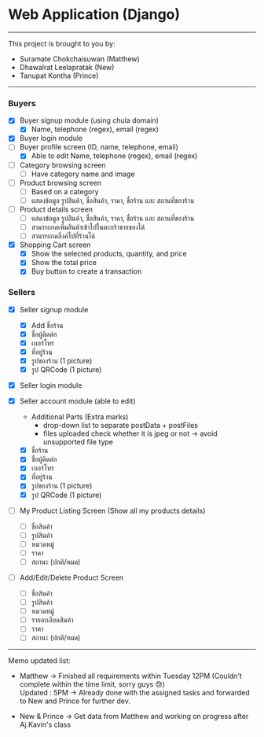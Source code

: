 # Web Application (Django)

---

This project is brought to you by:

* Suramate Chokchaisuwan (Matthew)
* Dhawalrat Leelapratak (New)
* Tanupat Kontha (Prince)

---

### Buyers

- [X] Buyer signup module (using chula domain)
  - [X] Name, telephone (regex), email (regex)
- [X] Buyer login module
- [ ] Buyer profile screen (ID, name, telephone, email)
  - [X] Able to edit Name, telephone (regex), email (regex)
- [ ] Category browsing screen
  - [ ] Have category name and image
- [ ] Product browsing screen
  - [ ] Based on a category
  - [ ] แสดงข้อมูล รูปสินค้า, ชื่อสินค้า, ราคา, ชื่อร้าน และ สถานที่ของร้าน
- [ ] Product details screen
  - [ ] แสดงข้อมูล รูปสินค้า, ชื่อสินค้า, ราคา, ชื่อร้าน และ สถานที่ของร้าน
  - [ ] สามารถกดเพิ่มสินค้าเข้าไปในตะกร้าขายของได้
  - [ ] สามารถกดลิ้งค์ไปที่ร้านได้
- [X] Shopping Cart screen
  - [X] Show the selected products, quantity, and price
  - [X] Show the total price
  - [X] Buy button to create a transaction

### Sellers

- [X] Seller signup module

  - [X] Add ชื่อร้าน
  - [X] ชื่อผู้ติดต่อ
  - [X] เบอร์โทร
  - [X] ที่อยู่ร้าน
  - [X] รูปของร้าน (1 picture)
  - [X] รูป QRCode (1 picture)
- [X] Seller login module
- [X] Seller account module (able to edit)

  * Additional Parts (Extra marks)
    * drop-down list to separate postData + postFiles
    * files uploaded check whether it is jpeg or not -> avoid unsupported file type

  - [X] ชื่อร้าน
  - [X] ชื่อผู้ติดต่อ
  - [X] เบอร์โทร
  - [X] ที่อยู่ร้าน
  - [X] รูปของร้าน (1 picture)
  - [x] รูป QRCode (1 picture)
- [ ] My Product Listing Screen (Show all my products details)

  - [ ] ชื่อสินค้า
  - [ ] รูปสินค้า
  - [ ] หมวดหมู่
  - [ ] ราคา
  - [ ] สถานะ (ปกติ/หมด)
- [ ] Add/Edit/Delete Product Screen

  - [ ] ชื่อสินค้า
  - [ ] รูปสินค้า
  - [ ] หมวดหมู่
  - [ ] รายละเอียดสินค้า
  - [ ] ราคา
  - [ ] สถานะ (ปกติ/หมด)

---

Memo updated list:

* Matthew -> Finished all requirements within Tuesday 12PM
  (Couldn't complete within the time limit, sorry guys 😓) <br>
  Updated : 5PM -> Already done with the assigned tasks and forwarded to New and Prince for further dev.

* New & Prince -> Get data from Matthew and working on progress after Aj.Kavin's class
